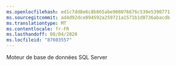 ```yaml
---
ms.openlocfilehash: ed1c7dd8e6c8b865abe908076676c539e5390771
ms.sourcegitcommit: ad4d92dce894592a259721a1571b1d8736abacdb
ms.translationtype: MT
ms.contentlocale: fr-FR
ms.lasthandoff: 08/04/2020
ms.locfileid: "87603557"
---
```

 Moteur de base de données SQL Server 